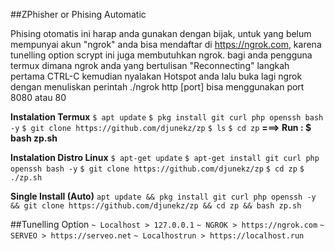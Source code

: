 ##ZPhisher or Phising Automatic

Phising otomatis ini harap anda gunakan dengan bijak, untuk yang belum mempunyai akun "ngrok" anda bisa mendaftar di https://ngrok.com, karena tunelling option scrypt ini juga membutuhkan ngrok.
bagi anda pengguna termux dimana ngrok anda yang bertulisan "Reconnecting" langkah pertama CTRL-C kemudian nyalakan Hotspot anda lalu buka lagi ngrok dengan menuliskan perintah ./ngrok http [port] bisa menggunakan port 8080 atau 80

**Instalation Termux**
`$ apt update`
`$ pkg install git curl php openssh bash -y`
`$ git clone https://github.com/djunekz/zp`
`$ ls`
`$ cd zp`
**===> Run : $ bash zp.sh**

**Instalation Distro Linux**
`$ apt-get update`
`$ apt-get install git curl php openssh bash -y`
`$ git clone https://github.com/djunekz/zp`
`$ cd zp`
`$ ./zp.sh`

**Single Install (Auto)**
`apt update && pkg install git curl php openssh -y && git clone https://github.com/djunekz/zp && cd zp && bash zp.sh`

##Tunelling Option
`~ Localhost > 127.0.0.1`
`~ NGROK > https://ngrok.com`
`~ SERVEO > https://serveo.net`
`~ Localhostrun > https://localhost.run`

